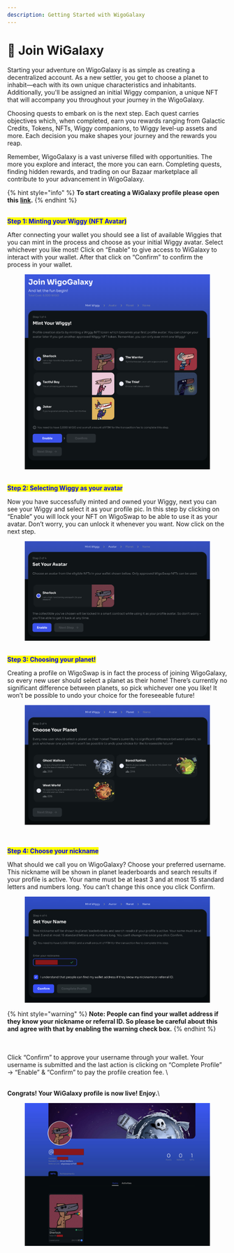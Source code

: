 ```yaml
---
description: Getting Started with WigoGalaxy
---
```


# 🚩 Join WiGalaxy

Starting your adventure on WigoGalaxy is as simple as creating a decentralized account. As a new settler, you get to choose a planet to inhabit—each with its own unique characteristics and inhabitants. Additionally, you'll be assigned an initial Wiggy companion, a unique NFT that will accompany you throughout your journey in the WigoGalaxy.

Choosing quests to embark on is the next step. Each quest carries objectives which, when completed, earn you rewards ranging from Galactic Credits, Tokens, NFTs, Wiggy companions, to Wiggy level-up assets and more. Each decision you make shapes your journey and the rewards you reap.

Remember, WigoGalaxy is a vast universe filled with opportunities. The more you explore and interact, the more you can earn. Completing quests, finding hidden rewards, and trading on our Bazaar marketplace all contribute to your advancement in WigoGalaxy.

{% hint style="info" %}
**To start creating a WiGalaxy profile please open this** [**link**](https://wigoswap.io/join)**.**&#x20;
{% endhint %}

\
<mark style="color:blue;">**Step 1: Minting your Wiggy (NFT Avatar)**</mark>

After connecting your wallet you should see a list of available Wiggies that you can mint in the process and choose as your initial Wiggy avatar. Select whichever you like most! Click on “Enable” to give access to WiGalaxy to interact with your wallet. After that click on “Confirm” to confirm the process in your wallet.&#x20;

<figure><img src="../.gitbook/assets/Create-profile-1.png" alt=""><figcaption></figcaption></figure>

\
<mark style="color:blue;">**Step 2: Selecting Wiggy as your avatar**</mark>

Now you have successfully minted and owned your Wiggy, next you can see your Wiggy and select it as your profile pic. In this step by clicking on “Enable” you will lock your NFT on WigoSwap to be able to use it as your avatar. Don’t worry, you can unlock it whenever you want. Now click on the next step.

<figure><img src="../.gitbook/assets/Create-profile-2.png" alt=""><figcaption></figcaption></figure>

\
<mark style="color:blue;">**Step 3: Choosing your planet!**</mark>

Creating a profile on WigoSwap is in fact the process of joining WigoGalaxy, so every new user should select a planet as their home! There’s currently no significant difference between planets, so pick whichever one you like! It won’t be possible to undo your choice for the foreseeable future!

<figure><img src="../.gitbook/assets/Create-profile-3.png" alt=""><figcaption></figcaption></figure>

\
\
<mark style="color:blue;">**Step 4: Choose your nickname**</mark>

What should we call you on WigoGalaxy? Choose your preferred username. This nickname will be shown in planet leaderboards and search results if your profile is active. Your name must be at least 3 and at most 15 standard letters and numbers long. You can’t change this once you click Confirm.

<figure><img src="../.gitbook/assets/Create-profile-4.jpg" alt=""><figcaption></figcaption></figure>

{% hint style="warning" %}
**Note: People can find your wallet address if they know your nickname or referral ID. So please be careful about this and agree with that by enabling the warning check box.**&#x20;
{% endhint %}

\
\
Click “Confirm” to approve your username through your wallet. Your username is submitted and the last action is clicking on “Complete Profile” → “Enable” & “Confirm” to pay the profile creation fee. \


\
**Congrats! Your WiGalaxy profile is now live! Enjoy.**\


<figure><img src="../.gitbook/assets/Create-profile-6.jpg" alt=""><figcaption></figcaption></figure>
